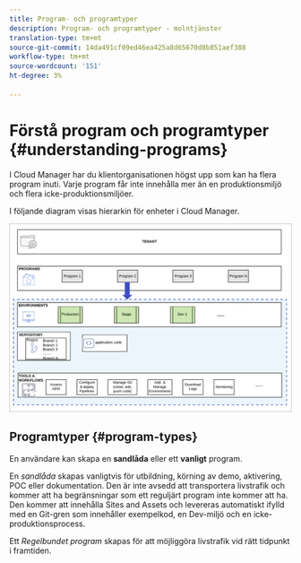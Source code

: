 ```yaml
---
title: Program- och programtyper
description: Program- och programtyper - molntjänster
translation-type: tm+mt
source-git-commit: 14da491cf09ed46ea425a8d65670d8b851aef388
workflow-type: tm+mt
source-wordcount: '151'
ht-degree: 3%

---
```



# Förstå program och programtyper {#understanding-programs}

I Cloud Manager har du klientorganisationen högst upp som kan ha flera program inuti.  Varje program får inte innehålla mer än en produktionsmiljö och flera icke-produktionsmiljöer.

I följande diagram visas hierarkin för enheter i Cloud Manager.

![image](assets/program-types1.png)

## Programtyper {#program-types}

En användare kan skapa en **sandlåda** eller ett **vanligt** program.

En *sandlåda* skapas vanligtvis för utbildning, körning av demo, aktivering, POC eller dokumentation. Den är inte avsedd att transportera livstrafik och kommer att ha begränsningar som ett reguljärt program inte kommer att ha. Den kommer att innehålla Sites and Assets och levereras automatiskt ifylld med en Git-gren som innehåller exempelkod, en Dev-miljö och en icke-produktionsprocess.

Ett *Regelbundet program* skapas för att möjliggöra livstrafik vid rätt tidpunkt i framtiden.